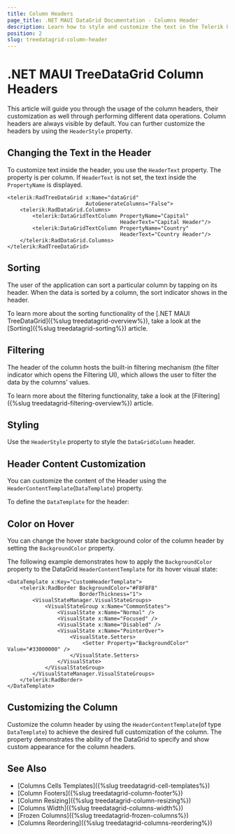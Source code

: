 ```yaml
---
title: Column Headers
page_title: .NET MAUI DataGrid Documentation - Columns Header
description: Learn how to style and customize the text in the Telerik UI for .NET MAUI DataGrid Header by using the properties of the component.
position: 2
slug: treedatagrid-column-header
---
```



# .NET MAUI TreeDataGrid Column Headers

This article will guide you through the usage of the column headers, their customization as well through performing different data operations. Column headers are always visible by default. You can further customize the headers by using the `HeaderStyle` property.

## Changing the Text in the Header

To customize text inside the header, you use the `HeaderText` property. The property is per column. If `HeaderText` is not set, the text inside the `PropertyName` is displayed.

```XAML
<telerik:RadTreeDataGrid x:Name="dataGrid" 
					     AutoGenerateColumns="False">
	<telerik:RadDataGrid.Columns>
		<telerik:DataGridTextColumn PropertyName="Capital" 
									HeaderText="Capital Header"/>
		<telerik:DataGridTextColumn PropertyName="Country" 
									HeaderText="Country Header"/>
	</telerik:RadDataGrid.Columns>
</telerik:RadTreeDataGrid>
```

## Sorting

The user of the application can sort a particular column by tapping on its header. When the data is sorted by a column, the sort indicator shows in the header.

To learn more about the sorting functionality of the [.NET MAUI TreeDataGrid]({%slug treedatagrid-overview%}), take a look at the [Sorting]({%slug treedatagrid-sorting%}) article.

## Filtering

The header of the column hosts the built-in filtering mechanism (the filter indicator which opens the Filtering UI), which allows the user to filter the data by the columns' values.

To learn more about the filtering functionality, take a look at the [Filtering]({%slug treedatagrid-filtering-overview%}) article.

## Styling 

Use the `HeaderStyle` property to style the `DataGridColumn` header.

## Header Content Customization

You can customize the content of the Header using the `HeaderContentTemplate`(`DataTemplate`) property.

To define the `DataTemplate` for the header:

<snippet id='datagrid-headercontenttemplate-datatemplate' />

## Color on Hover

You can change the hover state background color of the column header by setting the `BackgroundColor` property.

The following example demonstrates how to apply the `BackgroundColor` property to the DataGrid `HeaderContentTemplate` for its hover visual state: 

```XAML
<DataTemplate x:Key="CustomHeaderTemplate">
    <telerik:RadBorder BackgroundColor="#F8F8F8"
                       BorderThickness="1">
        <VisualStateManager.VisualStateGroups>
            <VisualStateGroup x:Name="CommonStates">
                <VisualState x:Name="Normal" />
                <VisualState x:Name="Focused" />
                <VisualState x:Name="Disabled" />
                <VisualState x:Name="PointerOver">
                    <VisualState.Setters>
                        <Setter Property="BackgroundColor" Value="#33000000" />
                    </VisualState.Setters>
                </VisualState>
            </VisualStateGroup>
        </VisualStateManager.VisualStateGroups>
    </telerik:RadBorder>
</DataTemplate>
```

## Customizing the Column

Customize the column header by using the `HeaderContentTemplate`(of type `DataTemplate`) to achieve the desired full customization of the column. The property demonstrates the ability of the DataGrid to specify and show custom appearance for the column headers.

## See Also

- [Columns Cells Templates]({%slug treedatagrid-cell-templates%})
- [Column Footers]({%slug treedatagrid-column-footer%})
- [Column Resizing]({%slug treedatagrid-column-resizing%})
- [Columns Width]({%slug treedatagrid-columns-width%})
- [Frozen Columns]({%slug treedatagrid-frozen-columns%})
- [Columns Reordering]({%slug treedatagrid-columns-reordering%})
